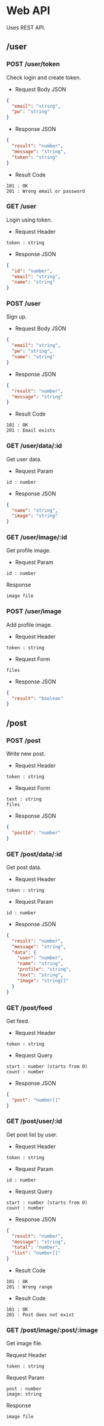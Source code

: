 # Web API

Uses REST API.

## /user

### POST /user/token

Check login and create token.

* Request Body JSON
```json
{
  "email": "string", 
  "pw": "string"
}
```

* Response JSON
```json
{
  "result": "number",
  "message": "string",
  "token": "string"
}
```

* Result Code
```
101 : OK
201 : Wrong email or password
```

### GET /user

Login using token.

* Request Header
```
token : string
```

* Response JSON
```json
{
  "id": "number",
  "email": "string",
  "name": "string"
}
```

### POST /user

Sign up.

* Request Body JSON
```json
{
  "email": "string",
  "pw": "string",
  "name": "string"
}
```

* Response JSON
```json
{
  "result": "number",
  "message": "string"
}
```

* Result Code
```
101 : OK
201 : Email exists
```

### GET /user/data/:id

Get user data.

* Request Param
```
id : number
```

* Response JSON
```json
{
  "name": "string",
  "image": "string"
}
```

### GET /user/image/:id

Get profile image.

* Request Param
```
id : number
```

Response
```
image file
```

### POST /user/image

Add profile image.

* Request Header
```
token : string
```

* Request Form
```
files
```

* Response JSON
```json
{
  "result": "boolean"
}
```

## /post

### POST /post

Write new post.

* Request Header
```
token : string
```

* Request Form
```
text : string
files
```

* Response JSON
```json
{
  "postId": "number"
}
```

### GET /post/data/:id

Get post data.

* Request Header
```
token : string
```
  
* Request Param
```
id : number
```
  
* Response JSON
```json
{
  "result": "number",
  "message": "string",
  "data": {
    "user": "number",
    "name": "string",
    "profile": "string",
    "text": "string",
    "image": "string[]"
  }
}
```

### GET /post/feed

Get feed.

* Request Header
```
token : string
```

* Request Query
```
start : number (starts from 0)
count : number
```

* Response JSON
```json
{
  "post": "number[]"
}
```

### GET /post/user/:id

Get post list by user.

* Request Header
```
token : string
```

* Request Param
```
id : number
```

* Request Query
```
start : number (starts from 0)
count : number
```

* Response JSON
```json
{
  "result": "number",
  "message": "string",
  "total": "number",
  "list": "number[]"
}
```

* Result Code
```
101 : OK
201 : Wrong range
```

* Result Code
```
101 : OK
201 : Post does not exist
```

### GET /post/image/:post/:image

Get image file.

Request Header
```
token : string
```

Request Param
```
post : number
image: string
```

Response
```
image file
```
